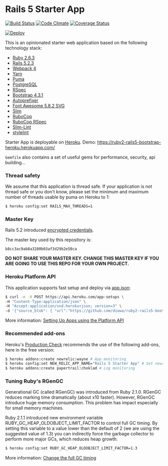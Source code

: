 # Rails 5 Starter App
[![Build Status](https://travis-ci.org/diowa/ruby2-rails5-bootstrap-heroku.svg?branch=master)](https://travis-ci.org/diowa/ruby2-rails5-bootstrap-heroku)
[![Code Climate](https://codeclimate.com/github/diowa/ruby2-rails5-bootstrap-heroku/badges/gpa.svg)](https://codeclimate.com/github/diowa/ruby2-rails5-bootstrap-heroku)
[![Coverage Status](https://coveralls.io/repos/github/diowa/ruby2-rails5-bootstrap-heroku/badge.svg?branch=master)](https://coveralls.io/github/diowa/ruby2-rails5-bootstrap-heroku?branch=master)

[![Deploy](https://www.herokucdn.com/deploy/button.svg)](https://heroku.com/deploy)

This is an opinionated starter web application based on the following technology stack:

* [Ruby 2.6.3][1]
* [Rails 5.2.3][2]
* [Webpack 4][15]
* [Yarn][16]
* [Puma][3]
* [PostgreSQL][4]
* [RSpec][5]
* [Bootstrap 4.3.1][8]
* [Autoprefixer][9]
* [Font Awesome 5.8.2 SVG][10]
* [Slim][11]
* [RuboCop][12]
* [RuboCop RSpec][17]
* [Slim-Lint][13]
* [stylelint][14]

[1]: https://www.ruby-lang.org/en/
[2]: https://rubyonrails.org/
[3]: https://puma.io/
[4]: https://www.postgresql.org/
[5]: https://rspec.info/
[8]: https://getbootstrap.com/
[9]: https://github.com/postcss/autoprefixer
[10]: https://fontawesome.com/
[11]: http://slim-lang.com/
[12]: https://github.com/bbatsov/rubocop
[13]: https://github.com/sds/slim-lint
[14]: https://stylelint.io/
[15]: https://webpack.js.org/
[16]: https://yarnpkg.com/lang/en/
[17]: https://github.com/backus/rubocop-rspec

Starter App is deployable on [Heroku](https://www.heroku.com/). Demo: https://ruby2-rails5-bootstrap-heroku.herokuapp.com/

```Gemfile``` also contains a set of useful gems for performance, security, api building...

### Thread safety

We assume that this application is thread safe. If your application is not thread safe or you don't know, please set the minimum and maximum number of threads usable by puma on Heroku to 1:

```sh
$ heroku config:set RAILS_MAX_THREADS=1
```

### Master Key

Rails 5.2 introduced [encrypted credentials](http://edgeguides.rubyonrails.org/5_2_release_notes.html#credentials).

The master key used by this repository is:

```
b8cc3ac9ab8a3280b03af3d29b2e50ca
```

**DO NOT SHARE YOUR MASTER KEY. CHANGE THIS MASTER KEY IF YOU ARE GOING TO USE THIS REPO FOR YOUR OWN PROJECT.**

### Heroku Platform API

This application supports fast setup and deploy via [app.json](https://devcenter.heroku.com/articles/app-json-schema):

```sh
$ curl -n -X POST https://api.heroku.com/app-setups \
-H "Content-Type:application/json" \
-H "Accept:application/vnd.heroku+json; version=3" \
-d '{"source_blob": { "url":"https://github.com/diowa/ruby2-rails5-bootstrap-heroku/tarball/master/"} }'
```

More information: [Setting Up Apps using the Platform API](https://devcenter.heroku.com/articles/setting-up-apps-using-the-heroku-platform-api)

### Recommended add-ons

Heroku's [Production Check](https://blog.heroku.com/introducing_production_check) recommends the use of the following add-ons, here in the free version:

```sh
$ heroku addons:create newrelic:wayne # App monitoring
$ heroku config:set NEW_RELIC_APP_NAME="Rails 5 Starter App" # Set newrelic app name
$ heroku addons:create papertrail:choklad # Log monitoring
```

### Tuning Ruby's RGenGC

Generational GC (called RGenGC) was introduced from Ruby 2.1.0. RGenGC reduces marking time dramatically (about x10 faster). However, RGenGC introduce huge memory consumption. This problem has impact especially for small memory machines.

Ruby 2.1.1 introduced new environment variable RUBY_GC_HEAP_OLDOBJECT_LIMIT_FACTOR to control full GC timing. By setting this variable to a value lower than the default of 2 (we are using the suggested value of 1.3) you can indirectly force the garbage collector to perform more major GCs, which reduces heap growth.

```sh
$ heroku config:set RUBY_GC_HEAP_OLDOBJECT_LIMIT_FACTOR=1.3
```

More information: [Change the full GC timing](https://bugs.ruby-lang.org/issues/9607)
